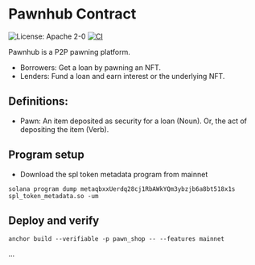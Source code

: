# Pawnhub Contract

![License: Apache 2-0](https://img.shields.io/badge/license-Apache--2.0-blueviolet")
[![CI](https://github.com/TeamRaccoons/pawnhub-program/actions/workflows/main.yaml/badge.svg?branch=main)](https://github.com/TeamRaccoons/pawnhub-program/actions/workflows/main.yaml)

Pawnhub is a P2P pawning platform.

- Borrowers: Get a loan by pawning an NFT.
- Lenders: Fund a loan and earn interest or the underlying NFT.

## Definitions:

- Pawn: An item deposited as security for a loan (Noun). Or, the act of depositing the item (Verb).

## Program setup

- Download the spl token metadata program from mainnet

`solana program dump metaqbxxUerdq28cj1RbAWkYQm3ybzjb6a8bt518x1s spl_token_metadata.so -um`

## Deploy and verify

`anchor build --verifiable -p pawn_shop -- --features mainnet`

...
